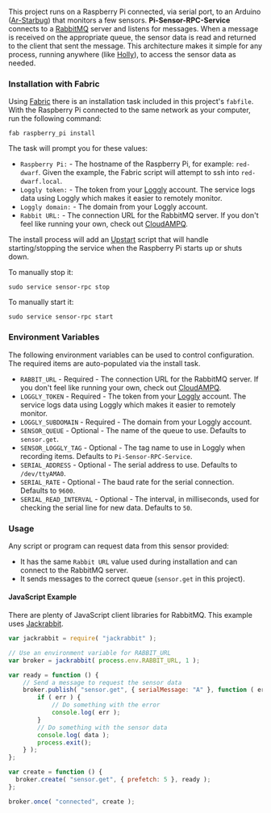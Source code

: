 This project runs on a Raspberry Pi connected, via serial port, to an Arduino ([Ar-Starbug](https://github.com/projectweekend/Ar-Starbug)) that monitors a few sensors. **Pi-Sensor-RPC-Service** connects to a [RabbitMQ](http://www.rabbitmq.com/) server and listens for messages. When a message is received on the appropriate queue, the sensor data is read and returned to the client that sent the message. This architecture makes it simple for any process, running anywhere (like [Holly](https://github.com/projectweekend/Holly)), to access the sensor data as needed.


### Installation with Fabric

Using [Fabric](http://www.fabfile.org/) there is an installation task included in this project's `fabfile`. With the Raspberry Pi connected to the same network as your computer, run the following command:

```
fab raspberry_pi install
```

The task will prompt you for these values:

* `Raspberry Pi:` - The hostname of the Raspberry Pi, for example: `red-dwarf`. Given the example, the Fabric script will attempt to ssh into `red-dwarf.local`.
* `Loggly token:` - The token from your [Loggly](https://www.loggly.com/) account. The service logs data using Loggly which makes it easier to remotely monitor.
* `Loggly domain:` - The domain from your Loggly account.
* `Rabbit URL:` - The connection URL for the RabbitMQ server. If you don't feel like running your own, check out [CloudAMPQ](https://www.cloudamqp.com/).

The install process will add an [Upstart](http://upstart.ubuntu.com/) script that will handle starting/stopping the service when the Raspberry Pi starts up or shuts down.

To manually stop it:
```
sudo service sensor-rpc stop
```

To manually start it:
```
sudo service sensor-rpc start
```


### Environment Variables

The following environment variables can be used to control configuration. The required items are auto-populated via the install task.

* `RABBIT_URL` - Required - The connection URL for the RabbitMQ server. If you don't feel like running your own, check out [CloudAMPQ](https://www.cloudamqp.com/).
* `LOGGLY_TOKEN` - Required - The token from your [Loggly](https://www.loggly.com/) account. The service logs data using Loggly which makes it easier to remotely monitor.
* `LOGGLY_SUBDOMAIN` - Required - The domain from your Loggly account.
* `SENSOR_QUEUE` - Optional - The name of the queue to use. Defaults to `sensor.get`.
* `SENSOR_LOGGLY_TAG` - Optional - The tag name to use in Loggly when recording items. Defaults to `Pi-Sensor-RPC-Service`.
* `SERIAL_ADDRESS` - Optional - The serial address to use. Defaults to `/dev/ttyAMA0`.
* `SERIAL_RATE` - Optional - The baud rate for the serial connection. Defaults to `9600`.
* `SERIAL_READ_INTERVAL` - Optional - The interval, in milliseconds, used for checking the serial line for new data. Defaults to `50`.


### Usage

Any script or program can request data from this sensor provided:

* It has the same `Rabbit URL` value used during installation and can connect to the RabbitMQ server.
* It sends messages to the correct queue (`sensor.get` in this project).

#### JavaScript Example

There are plenty of JavaScript client libraries for RabbitMQ. This example uses [Jackrabbit](https://github.com/hunterloftis/jackrabbit).

```javascript
var jackrabbit = require( "jackrabbit" );

// Use an environment variable for RABBIT_URL
var broker = jackrabbit( process.env.RABBIT_URL, 1 );

var ready = function () {
    // Send a message to request the sensor data
    broker.publish( "sensor.get", { serialMessage: "A" }, function ( err, data ) {
        if ( err ) {
            // Do something with the error
            console.log( err );
        }
        // Do something with the sensor data
        console.log( data );
        process.exit();
    } );
};

var create = function () {
  broker.create( "sensor.get", { prefetch: 5 }, ready );
};

broker.once( "connected", create );
```
